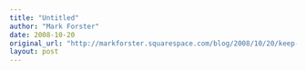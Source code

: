 ```yaml
---
title: "Untitled"
author: "Mark Forster"
date: 2008-10-20
original_url: "http://markforster.squarespace.com/blog/2008/10/20/keep-it-complicated-stupid.html"
layout: post
---
```

